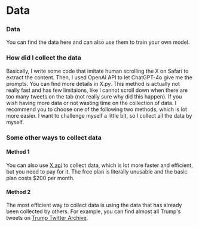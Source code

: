 # Data

### Data
You can find the data here and can also use them to train your own model.

### How did I collect the data
Basically, I write some code that imitate human scrolling the X on Safari to extract the content. Then, I used OpenAI API to let ChatGPT-4o give me the prompts. You can find more details in X.py. This method is actually not really fast and has few limitaions, like I cannot scroll down when there are too many tweets on the tab (not really sure why did this happen). If you wish having more data or not wasting time on the collection of data. I recommend you to choose one of the following two methods, which is lot more easier. I want to challenge myself a little bit, so I collect all the data by myself.

### Some other ways to collect data
#### Method 1
You can also use [X api](https://developer.x.com/en) to collect data, which is lot more faster and efficient, but you need to pay for it. The free plan is literally unusable and the basic plan costs $200 per month.
#### Method 2
The most efficient way to collect data is using the data that has already been collected by others. For example, you can find almost all Trump's tweets on [Trump Twitter Archive](https://www.thetrumparchive.com).
